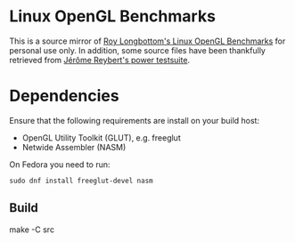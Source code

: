 # Linux OpenGL Benchmarks
This is a source mirror of [Roy Longbottom's Linux OpenGL Benchmarks](http://www.roylongbottom.org.uk/linux%20opengl%20benchmarks.htm) for personal use only.
In addition, some source files have been thankfully retrieved from [Jérôme Reybert's power testsuite](https://github.com/jreybert/power).

# Dependencies
Ensure that the following requirements are install on your build host:
* OpenGL Utility Toolkit (GLUT), e.g. freeglut
* Netwide Assembler (NASM)

On Fedora you need to run:
```
sudo dnf install freeglut-devel nasm
```

## Build
make -C src

